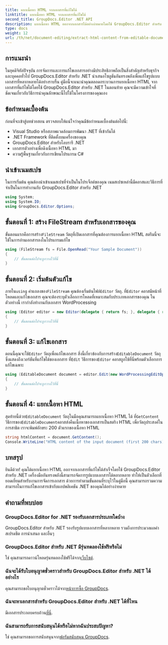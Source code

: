 ```yaml
---
title: แยกเนื้อหา HTML จากเอกสารที่แก้ไขได้
linktitle: แยกเนื้อหา HTML จากเอกสารที่แก้ไขได้
second_title: GroupDocs.Editor .NET API
description: แยกเนื้อหา HTML ออกจากเอกสารได้อย่างง่ายดายโดยใช้ GroupDocs.Editor สำหรับ .NET ปฏิบัติตามคำแนะนำโดยละเอียดของเราเพื่อการบูรณาการและการจัดการเอกสารที่ราบรื่น
type: docs
weight: 12
url: /th/net/document-editing/extract-html-content-from-editable-document/
---
```

## การแนะนำ
ในยุคดิจิทัลปัจจุบัน การจัดการและการแก้ไขเอกสารอย่างมีประสิทธิภาพถือเป็นสิ่งสำคัญสำหรับธุรกิจและบุคคลทั่วไป GroupDocs.Editor สำหรับ .NET นำเสนอโซลูชันอันทรงพลังเพื่อแก้ไขรูปแบบเอกสารที่หลากหลายได้อย่างราบรื่น คู่มือนี้จะแนะนำคุณตลอดกระบวนการแยกเนื้อหา HTML จากเอกสารที่แก้ไขได้โดยใช้ GroupDocs.Editor สำหรับ .NET ในตอนท้าย คุณจะมีความเข้าใจที่ชัดเจนเกี่ยวกับวิธีการนำคุณลักษณะนี้ไปใช้ในโครงการของคุณเอง
## ข้อกำหนดเบื้องต้น
ก่อนที่จะเข้าสู่บทช่วยสอน ตรวจสอบให้แน่ใจว่าคุณมีข้อกำหนดเบื้องต้นต่อไปนี้:
- Visual Studio หรือสภาพแวดล้อมการพัฒนา .NET ที่เข้ากันได้
- .NET Framework ที่ติดตั้งบนเครื่องของคุณ
- GroupDocs.Editor สำหรับไลบรารี .NET
- เอกสารตัวอย่างเพื่อดึงเนื้อหา HTML มา
- ความรู้พื้นฐานเกี่ยวกับการเขียนโปรแกรม C#
## นำเข้าเนมสเปซ
ในการเริ่มต้น คุณต้องนำเข้าเนมสเปซที่จำเป็นในโปรเจ็กต์ของคุณ เนมสเปซเหล่านี้มีคลาสและวิธีการที่จำเป็นในการทำงานกับ GroupDocs.Editor สำหรับ .NET
```csharp
using System;
using System.IO;
using GroupDocs.Editor.Options;
```
## ขั้นตอนที่ 1: สร้าง FileStream สำหรับเอกสารของคุณ
ขั้นตอนแรกคือการสร้าง`FileStream` วัตถุที่เปิดเอกสารที่คุณต้องการแยกเนื้อหา HTML สตรีมนี้จะใช้ในการอ่านเอกสารลงในโปรแกรมแก้ไข
```csharp
using (FileStream fs = File.OpenRead("Your Sample Document"))
{
    // ขั้นตอนต่อไปจะถูกวางไว้ที่นี่
}
```
## ขั้นตอนที่ 2: เริ่มต้นตัวแก้ไข
 ภายใน`using` คำแถลงของ`FileStream` คุณต้องเริ่มต้นไฟล์`Editor` วัตถุ. ที่`Editor` คลาสมีหน้าที่โหลดและแก้ไขเอกสาร คุณจะต้องระบุตัวเลือกการโหลดที่เหมาะสมกับประเภทเอกสารของคุณ ในตัวอย่างนี้ เรากำลังทำงานกับเอกสาร WordProcessing
```csharp
using (Editor editor = new Editor(delegate { return fs; }, delegate { return new WordProcessingLoadOptions(); }))
{
    // ขั้นตอนต่อไปจะถูกวางไว้ที่นี่
}
```
## ขั้นตอนที่ 3: แก้ไขเอกสาร
 ตอนนี้คุณจะใช้`Editor` วัตถุเพื่อแก้ไขเอกสาร สิ่งนี้เกี่ยวข้องกับการสร้าง`EditableDocument` วัตถุซึ่งแสดงถึงเวอร์ชันที่แก้ไขได้ของเอกสาร ที่`Edit` วิธีการของ`Editor` คลาสถูกใช้ที่นี่พร้อมตัวเลือกการแก้ไขเฉพาะ
```csharp
using (EditableDocument document = editor.Edit(new WordProcessingEditOptions()))
{
    // ขั้นตอนต่อไปจะถูกวางไว้ที่นี่
}
```
## ขั้นตอนที่ 4: แยกเนื้อหา HTML
 สุดท้ายนี้ด้วย`EditableDocument` วัตถุในมือคุณสามารถแยกเนื้อหา HTML ได้ ที่`GetContent` วิธีการของ`EditableDocument`คลาสส่งคืนเนื้อหาของเอกสารเป็นสตริง HTML เพื่อวัตถุประสงค์ในการสาธิต เราจะพิมพ์อักขระ 200 ตัวแรกของเนื้อหา HTML
```csharp
string htmlContent = document.GetContent();
Console.WriteLine("HTML content of the input document (first 200 chars): {0}", htmlContent.Substring(0, 200));
```

## บทสรุป
ยินดีด้วย! คุณได้แยกเนื้อหา HTML ออกจากเอกสารที่แก้ไขได้สำเร็จโดยใช้ GroupDocs.Editor สำหรับ .NET เครื่องมืออันทรงพลังนี้สามารถจัดการรูปแบบเอกสารได้หลากหลาย ทำให้เป็นตัวเลือกที่ยอดเยี่ยมสำหรับงานการจัดการเอกสาร ด้วยการทำตามขั้นตอนที่ระบุไว้ในคู่มือนี้ คุณสามารถรวมความสามารถในการแก้ไขเอกสารเข้ากับแอปพลิเคชัน .NET ของคุณได้อย่างง่ายดาย
## คำถามที่พบบ่อย
### GroupDocs.Editor for .NET รองรับเอกสารประเภทใดบ้าง
GroupDocs.Editor สำหรับ .NET รองรับรูปแบบเอกสารที่หลากหลาย รวมถึงการประมวลผลคำ สเปรดชีต การนำเสนอ และอื่นๆ
### GroupDocs.Editor สำหรับ .NET มีรุ่นทดลองใช้ฟรีหรือไม่
 ใช่ คุณสามารถดาวน์โหลดรุ่นทดลองใช้ฟรีได้จาก[เว็บไซต์](https://releases.groupdocs.com/).
### ฉันจะได้รับใบอนุญาตชั่วคราวสำหรับ GroupDocs.Editor สำหรับ .NET ได้อย่างไร
 คุณสามารถขอใบอนุญาตชั่วคราวได้จาก[หน้าการซื้อ GroupDocs](https://purchase.groupdocs.com/temporary-license/).
### ฉันจะหาเอกสารสำหรับ GroupDocs.Editor สำหรับ .NET ได้ที่ไหน
 มีเอกสารประกอบครบถ้วน[ที่นี่](https://reference.groupdocs.com/editor/net/).
### ฉันสามารถรับการสนับสนุนได้หรือไม่หากฉันประสบปัญหา?
 ใช่ คุณสามารถขอการสนับสนุนจาก[ฟอรัมสนับสนุน GroupDocs](https://forum.groupdocs.com/c/editor/20).